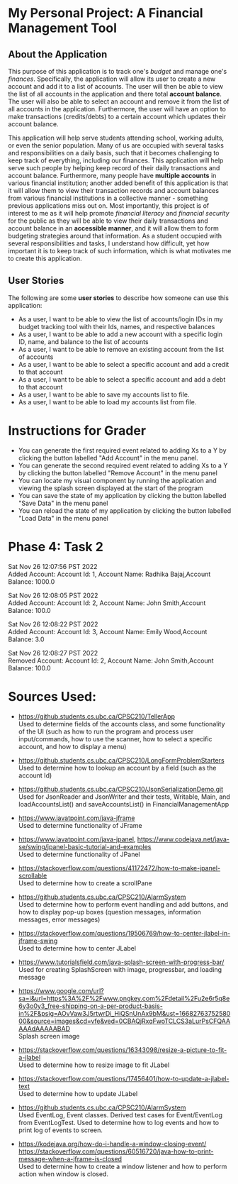 # My Personal Project: A Financial Management Tool

## About the Application
This purpose of this application is to track one's *budget* and manage one's *finances*. Specifically, the application 
will allow its user to create a new account and add it to a list of accounts. The user will then be able to view the 
list of all accounts in the application and there total **account balance**. The user will also be able to select an 
account and remove it from the list of all accounts in the application. Furthermore, the user will have an option to 
make transactions (credits/debts) to a certain account which updates their account balance.

This application will help serve students attending school, working adults, or even the senior population. Many of us 
are occupied with several tasks and responsibilities on a daily basis, such that it becomes challenging to keep track of
everything, including our finances. This application will help serve such people by helping keep record of their daily 
transactions and account balance. Furthermore, many people have **multiple accounts** in various financial institution; 
another added benefit of this application is that it will allow them to view their transaction records and account 
balances from various financial institutions in a collective manner - something previous applications miss out on. Most 
importantly, this project is of interest to me as it will help promote *financial literacy* and *financial security* for
the public as they will be able to view their daily transactions and account balance in an **accessible 
manner**, and it will allow them to form budgeting strategies around that information. As a student occupied with 
several responsibilities and tasks, I understand how difficult, yet how important it is to keep track of such 
information, which is what motivates me to create this application.

## User Stories
The following are some **user stories** to describe how someone can use this application:
- As a user, I want to be able to view the list of accounts/login IDs in my budget tracking tool with their Ids, names,
  and respective balances
- As a user, I want to be able to add a new account with a specific login ID, name, and balance to the list of accounts
- As a user, I want to be able to remove an existing account from the list of accounts
- As a user, I want to be able to select a specific account and add a credit to that account
- As a user, I want to be able to select a specific account and add a debt to that account
- As a user, I want to be able to save my accounts list to file.
- As a user, I want to be able to load my accounts list from file.

# Instructions for Grader
- You can generate the first required event related to adding Xs to a Y by clicking the button labelled "Add Account" 
in the menu panel.
- You can generate the second required event related to adding Xs to a Y by clicking the button labelled 
"Remove Account" in the menu panel
- You can locate my visual component by running the application and viewing the splash screen displayed at the start of
the program
- You can save the state of my application by clicking the button labelled "Save Data" in the menu panel
- You can reload the state of my application by clicking the button labelled "Load Data" in the menu panel

# Phase 4: Task 2
Sat Nov 26 12:07:56 PST 2022
<br>Added Account: Account Id: 1, Account Name: Radhika Bajaj,Account Balance: 1000.0

Sat Nov 26 12:08:05 PST 2022
<br>Added Account: Account Id: 2, Account Name: John Smith,Account Balance: 100.0

Sat Nov 26 12:08:22 PST 2022
<br>Added Account: Account Id: 3, Account Name: Emily Wood,Account Balance: 3.0

Sat Nov 26 12:08:27 PST 2022
<br>Removed Account: Account Id: 2, Account Name: John Smith,Account Balance: 100.0


# Sources Used:

- https://github.students.cs.ubc.ca/CPSC210/TellerApp
  <br>Used to determine fields of the accounts class, and
  some functionality of the UI (such as how to run the program and process user input/commands,
  how to use the scanner, how to select a specific account, and how to display a menu)

- https://github.students.cs.ubc.ca/CPSC210/LongFormProblemStarters
  <br>Used to determine how to lookup an account by a field (such as the account Id)

- https://github.students.cs.ubc.ca/CPSC210/JsonSerializationDemo.git
  <br>Used for JsonReader and JsonWriter and their tests, Writable, Main,
  and loadAccountsList() and saveAccountsList() in FinancialManagementApp

- https://www.javatpoint.com/java-jframe
  <br>Used to determine functionality of JFrame

- https://www.javatpoint.com/java-jpanel, https://www.codejava.net/java-se/swing/jpanel-basic-tutorial-and-examples
  <br>Used to determine functionality of JPanel

- https://stackoverflow.com/questions/41172472/how-to-make-jpanel-scrollable
  <br>Used to determine how to create a scrollPane

- https://github.students.cs.ubc.ca/CPSC210/AlarmSystem
  <br>Used to determine how to perform event handling and add buttons, and how to display pop-up boxes
  (question messages, information messages, error messages)

- https://stackoverflow.com/questions/19506769/how-to-center-jlabel-in-jframe-swing
  <br>Used to determine how to center JLabel

- https://www.tutorialsfield.com/java-splash-screen-with-progress-bar/
  <br>Used for creating SplashScreen with image, progressbar, and loading message

- https://www.google.com/url?sa=i&url=https%3A%2F%2Fwww.pngkey.com%2Fdetail%2Fu2e6r5q8e6y3o0y3_free-shipping-on-a-per-product-basis-in%2F&psig=AOvVaw3J5rtwrDi_HiQSnUnAx9bM&ust=1668276375258000&source=images&cd=vfe&ved=0CBAQjRxqFwoTCLCS3aLurPsCFQAAAAAdAAAAABAD
  <br>Splash screen image

- https://stackoverflow.com/questions/16343098/resize-a-picture-to-fit-a-jlabel
  <br>Used to determine how to resize image to fit JLabel

- https://stackoverflow.com/questions/17456401/how-to-update-a-jlabel-text
  <br>Used to determine how to update JLabel

- https://github.students.cs.ubc.ca/CPSC210/AlarmSystem
  <br>Used EventLog, Event classes. Derived test cases for Event/EventLog from EventLogTest. 
  Used to determine how to log events and how to print log of events to screen.

- https://kodejava.org/how-do-i-handle-a-window-closing-event/
  <br>https://stackoverflow.com/questions/60516720/java-how-to-print-message-when-a-jframe-is-closed
  <br>Used to determine how to create a window listener and how to perform action when window is closed.